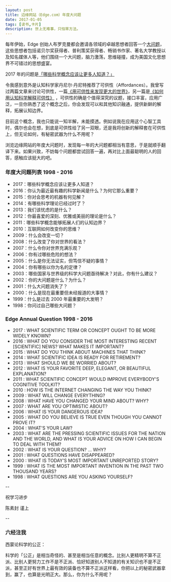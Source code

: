 ```yaml
---
layout: post
title: 边缘网站（Edge.com）年度大问题
date: 2017-01-05
tags: [读书,卡片]
description: 世上无难事，只怕笨方法。
---
```




每年伊始，Edge  创始人布罗克曼都会邀请各领域的卓越思想者回答一个[大问题](https://www.edge.org/annual-question/what-scientific-term-or%C2%A0concept-ought-to-be-more-widely-known)，这些思想者包括诺贝尔奖获得者、普利策奖获得者、畅销书作家、著名大学教授以及知名媒体人等，他们围绕一个大问题，脑力激荡，思维碰撞，成为美国文化思想界不可错过的思想盛宴。

2017 年的问题是[「哪些科学概念应该让更多人知道？」](https://www.edge.org/responses/what-scientific-term-or%C2%A0concept-ought-to-be-more-widely-known)

令我感到意外是认知科学家丹尼尔·丹尼特推荐了可供性（Affordances）。我曾写过两篇文章来讨论可供性，一篇[《用可供性来发现更大的世界》](http://www.jianshu.com/p/6f1404e0240d)，另一篇是[《如何用认知科学解释可供性》](http://www.mesule.com/2016/12/CognitiveScienceAffordance) ，可供性的确是个值得深究的议题，接口丰富，应用广泛，一旦你熟悉了这个概念之后，你会发现可以和其他知识融通，提供新鲜的解释，拓展认知边界。

目前这个概念，我也只能说一知半解，未能摸透。例如说我在应用这个心智工具时，偶尔也会在想，到底是可供性给了另一双眼，还是我将创新的解释套在可供性上，但无论如何，有秘密武器为什么不用呢？

浏览边缘网站的年度大问题时，发现每一年的大问题都相当有意思，于是就顺手翻译下来。如果兴致，不妨每个问题都尝试回答一遍，再对比上面最聪明的人的回答，感触应该挺大的吧。

### 年度大问题列表  1998 - 2016

* 2017：哪些科学概念应该让更多人知道？
* 2016：你认为最近最有趣的科学新闻是什么？为何它那么重要？
* 2015：你对会思考的机器有何见解？
* 2014：有哪些科学理论已经过时了？
* 2013：我们该忧虑的是什么？
* 2012：你最喜爱的深刻、优雅或美丽的理论是什么？
* 2011：哪些科学概念能够拓展人们的认知边界？
* 2010：互联网如何改变你的思维？
* 2009：什么会改变一切？
* 2008：什么改变了你对世界的看法？
* 2007：什么令你对世界充满乐观？
* 2006：你有过哪些危险的想法？
* 2005：什么是你无法证实，但笃信不疑的事情？
* 2004：你有哪些以你为名的定律？
* 2003：哪些国家与世界级的科学大问题亟待解决？对此，你有什么建议？
* 2002：你的大问题是什么？为什么？
* 2001：什么大问题消失了？
* 2000：什么是现在最重要但未经报道的大事情？
* 1999：什么是过去 2000 年最重要的大发明？
* 1998：你问过自己哪些大问题？

### Edge Annual Question  1998 - 2016

* 2017 : WHAT SCIENTIFIC TERM OR CONCEPT OUGHT TO BE MORE WIDELY KNOWN?
* 2016 : WHAT DO YOU CONSIDER THE MOST INTERESTING RECENT [SCIENTIFIC] NEWS? WHAT MAKES IT IMPORTANT?
* 2015 : WHAT DO YOU THINK ABOUT MACHINES THAT THINK?
* 2014 : WHAT SCIENTIFIC IDEA IS READY FOR RETIREMENT?
* 2013 : WHAT SHOULD WE BE WORRIED ABOUT?
* 2012 : WHAT IS YOUR FAVORITE DEEP, ELEGANT, OR BEAUTIFUL EXPLANATION?
* 2011 : WHAT SCIENTIFIC CONCEPT WOULD IMPROVE EVERYBODY'S COGNITIVE TOOLKIT?
* 2010 : HOW IS THE INTERNET CHANGING THE WAY YOU THINK?
* 2009 : WHAT WILL CHANGE EVERYTHING?
* 2008 : WHAT HAVE YOU CHANGED YOUR MIND ABOUT? WHY?
* 2007 : WHAT ARE YOU OPTIMISTIC ABOUT?
* 2006 : WHAT IS YOUR DANGEROUS IDEA?
* 2005 : WHAT DO YOU BELIEVE IS TRUE EVEN THOUGH YOU CANNOT PROVE IT?
* 2004 : WHAT'S YOUR LAW?
* 2003 : WHAT ARE THE PRESSING SCIENTIFIC ISSUES FOR THE NATION AND THE WORLD, AND WHAT IS YOUR ADVICE ON HOW I CAN BEGIN TO DEAL WITH THEM?
* 2002 : WHAT IS YOUR QUESTION? ... WHY?
* 2001 : WHAT QUESTIONS HAVE DISAPPEARED?
* 2000 : WHAT IS TODAY'S MOST IMPORTANT UNREPORTED STORY?
* 1999 : WHAT IS THE MOST IMPORTANT INVENTION IN THE PAST TWO THOUSAND YEARS?
* 1998 : WHAT QUESTIONS ARE YOU ASKING YOURSELF?

--

祝学习进步

陈素封 谨上

--

### 六经注我

西蒙论科学的公正：

科学的「公正」是相当奇怪的、甚至是相当任意的概念。比别人更精明不算不正派、比别人更努力工作不是不正派、恰好知道别人不知道的有关知识也不是不正派，甚至正好有世界上最有效的装备也不算不正派这样看，你把以上的秘密武器拿到，赢了，也算是光明正大。那么，你为什么不用呢？




